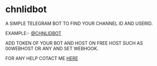 # chnlidbot
A SIMPLE TELEGRAM BOT TO FIND YOUR CHANNEL ID AND USERID.

EXAMPLE:- [@CHNLIDBOT](https://t.me/chnlidbot)

ADD TOKEN OF YOUR BOT AND HOST ON FREE HOST SUCH AS 00WEBHOST OR ANY AND SET WEBHOOK.

FOR ANY HELP COTACT ME [HERE](t.me/induschats)

